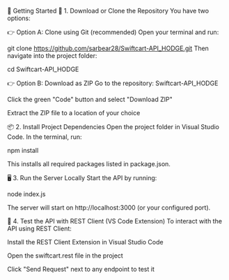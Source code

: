 🚀 Getting Started
📁 1. Download or Clone the Repository
You have two options:

👉 Option A: Clone using Git (recommended)
Open your terminal and run:

git clone https://github.com/sarbear28/Swiftcart-API_HODGE.git
Then navigate into the project folder:

cd Swiftcart-API_HODGE

👉 Option B: Download as ZIP
Go to the repository: Swiftcart-API_HODGE

Click the green "Code" button and select "Download ZIP"

Extract the ZIP file to a location of your choice

📦 2. Install Project Dependencies
Open the project folder in Visual Studio Code. In the terminal, run:

npm install

This installs all required packages listed in package.json.

🖥️ 3. Run the Server Locally
Start the API by running:

node index.js

The server will start on http://localhost:3000 (or your configured port).

🧪 4. Test the API with REST Client (VS Code Extension)
To interact with the API using REST Client:

Install the REST Client Extension in Visual Studio Code

Open the swiftcart.rest file in the project

Click "Send Request" next to any endpoint to test it

